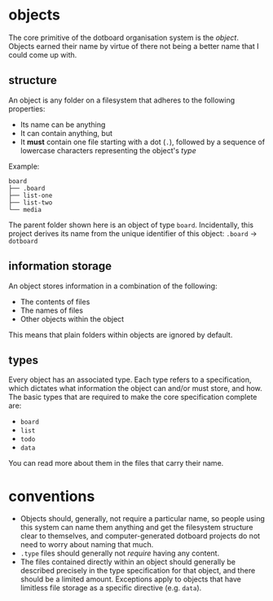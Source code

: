 # objects
The core primitive of the dotboard organisation system is the *object*.
Objects earned their name by virtue of there not being a better name that
I could come up with.

## structure
An object is any folder on a filesystem that adheres to the following
properties:

- Its name can be anything
- It can contain anything, but
- It **must** contain one file starting with a dot (`.`), followed by a
  sequence of lowercase characters representing the object's *type*

Example:

```
board
├── .board
├── list-one
├── list-two
└── media
```

The parent folder shown here is an object of type `board`. Incidentally, this
project derives its name from the unique identifier of this object:
`.board` -> `dotboard`

## information storage
An object stores information in a combination of the following:

- The contents of files
- The names of files
- Other objects within the object

This means that plain folders within objects are ignored by default.

## types
Every object has an associated type. Each type refers to a specification, which
dictates what information the object can and/or must store, and how. The basic
types that are required to make the core specification complete are:

- `board`
- `list`
- `todo`
- `data`

You can read more about them in the files that carry their name.

# conventions
- Objects should, generally, not require a particular name, so people using
  this system can name them anything and get the filesystem structure clear to
  themselves, and computer-generated dotboard projects do not need to worry
  about naming that much.
- `.type` files should generally not *require* having any content.
- The files contained directly within an object should generally be described
  precisely in the type specification for that object, and there should be a
  limited amount. Exceptions apply to objects that have limitless file storage
  as a specific directive (e.g. `data`).

